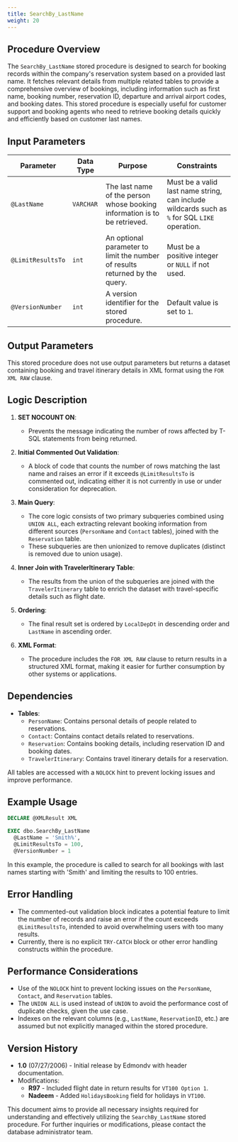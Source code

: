 ```yaml
---
title: SearchBy_LastName
weight: 20
---
```


## Procedure Overview

The `SearchBy_LastName` stored procedure is designed to search for booking records within the company's reservation system based on a provided last name. It fetches relevant details from multiple related tables to provide a comprehensive overview of bookings, including information such as first name, booking number, reservation ID, departure and arrival airport codes, and booking dates. This stored procedure is especially useful for customer support and booking agents who need to retrieve booking details quickly and efficiently based on customer last names.

## Input Parameters

| Parameter          | Data Type   | Purpose                                                                                      | Constraints                                |
|--------------------|-------------|----------------------------------------------------------------------------------------------|--------------------------------------------|
| `@LastName`        | `VARCHAR`   | The last name of the person whose booking information is to be retrieved.                    | Must be a valid last name string, can include wildcards such as `%` for SQL `LIKE` operation.   |
| `@LimitResultsTo`  | `int`       | An optional parameter to limit the number of results returned by the query.                  | Must be a positive integer or `NULL` if not used. |
| `@VersionNumber`   | `int`       | A version identifier for the stored procedure.                                               | Default value is set to `1`.

## Output Parameters

This stored procedure does not use output parameters but returns a dataset containing booking and travel itinerary details in XML format using the `FOR XML RAW` clause.

## Logic Description

1. **SET NOCOUNT ON**:
    - Prevents the message indicating the number of rows affected by T-SQL statements from being returned.

2. **Initial Commented Out Validation**:
    - A block of code that counts the number of rows matching the last name and raises an error if it exceeds `@LimitResultsTo` is commented out, indicating either it is not currently in use or under consideration for deprecation.

3. **Main Query**:
   - The core logic consists of two primary subqueries combined using `UNION ALL`, each extracting relevant booking information from different sources (`PersonName` and `Contact` tables), joined with the `Reservation` table.
   - These subqueries are then unionized to remove duplicates (distinct is removed due to union usage).
   
4. **Inner Join with TravelerItinerary Table**:
   - The results from the union of the subqueries are joined with the `TravelerItinerary` table to enrich the dataset with travel-specific details such as flight date.

5. **Ordering**:
   - The final result set is ordered by `LocalDepDt` in descending order and `LastName` in ascending order. 

6. **XML Format**:
   - The procedure includes the `FOR XML RAW` clause to return results in a structured XML format, making it easier for further consumption by other systems or applications.

## Dependencies

- **Tables**:
  - `PersonName`: Contains personal details of people related to reservations.
  - `Contact`: Contains contact details related to reservations.
  - `Reservation`: Contains booking details, including reservation ID and booking dates.
  - `TravelerItinerary`: Contains travel itinerary details for a reservation.
  
All tables are accessed with a `NOLOCK` hint to prevent locking issues and improve performance.

## Example Usage

```sql
DECLARE @XMLResult XML

EXEC dbo.SearchBy_LastName
  @LastName = 'Smith%',
  @LimitResultsTo = 100,
  @VersionNumber = 1
```

In this example, the procedure is called to search for all bookings with last names starting with 'Smith' and limiting the results to 100 entries.

## Error Handling

- The commented-out validation block indicates a potential feature to limit the number of records and raise an error if the count exceeds `@LimitResultsTo`, intended to avoid overwhelming users with too many results.
- Currently, there is no explicit `TRY-CATCH` block or other error handling constructs within the procedure.

## Performance Considerations

- Use of the `NOLOCK` hint to prevent locking issues on the `PersonName`, `Contact`, and `Reservation` tables.
- The `UNION ALL` is used instead of `UNION` to avoid the performance cost of duplicate checks, given the use case.
- Indexes on the relevant columns (e.g., `LastName`, `ReservationID`, etc.) are assumed but not explicitly managed within the stored procedure.

## Version History

- **1.0** (07/27/2006) - Initial release by Edmondv with header documentation.
- Modifications:
  - **R97** - Included flight date in return results for `VT100 Option 1`.
  - **Nadeem** - Added `HolidaysBooking` field for holidays in `VT100`.

This document aims to provide all necessary insights required for understanding and effectively utilizing the `SearchBy_LastName` stored procedure. For further inquiries or modifications, please contact the database administrator team.